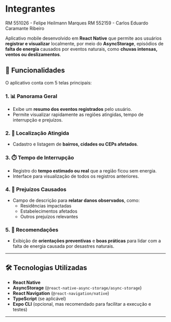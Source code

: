 # Integrantes

RM 551026 - Felipe Heilmann Marques
RM 552159 - Carlos Eduardo Caramante Ribeiro

Aplicativo mobile desenvolvido em **React Native** que permite aos usuários **registrar e visualizar** localmente, por meio do **AsyncStorage**, episódios de **falta de energia** causados por eventos naturais, como **chuvas intensas, ventos ou deslizamentos**.

## 📱 Funcionalidades

O aplicativo conta com 5 telas principais:

### 1. 📊 Panorama Geral
- Exibe um **resumo dos eventos registrados** pelo usuário.
- Permite visualizar rapidamente as regiões atingidas, tempo de interrupção e prejuízos.

### 2. 📍 Localização Atingida
- Cadastro e listagem de **bairros, cidades ou CEPs afetados**.

### 3. ⏱️ Tempo de Interrupção
- Registro do **tempo estimado ou real** que a região ficou sem energia.
- Interface para visualização de todos os registros anteriores.

### 4. 💸 Prejuízos Causados
- Campo de descrição para **relatar danos observados**, como:
  - Residências impactadas
  - Estabelecimentos afetados
  - Outros prejuízos relevantes

### 5. 🧯 Recomendações
- Exibição de **orientações preventivas** e **boas práticas** para lidar com a falta de energia causada por desastres naturais.

---

## 🛠️ Tecnologias Utilizadas

- **React Native**
- **AsyncStorage** (`@react-native-async-storage/async-storage`)
- **React Navigation** (`@react-navigation/native`)
- **TypeScript** (se aplicável)
- **Expo CLI** (opcional, mas recomendado para facilitar a execução e testes)

---